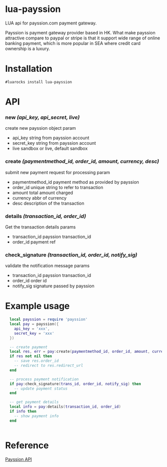 # lua-payssion
LUA api for payssion.com payment gateway. 

Payssion is payment gateway provider based in HK. What make payssion
attractive compare to paypal or stripe is that it support wide range of online banking payment, which is more popular
in SEA where credit card ownership is a luxury.

# Installation

    #luarocks install lua-payssion 

# API

### **new** _(api\_key, api\_secret, live)_
  create new payssion object
  param
  - api\_key string from payssion account
  - secret\_key string from payssion account
  - live sandbox or live, default sandbox


### **create** _(paymentmethod\_id, order\_id, amount, currency, desc)_
  submit new payment request for processing
  param
  - paymentmethod_id payment method as provided by payssion
  - order\_id unique string to refer to transaction
  - amount total amount charged
  - currency abbr of currency
  - desc description of the transaction


### **details** _(transaction\_id, order\_id)_
  Get the transaction details
  params
  - transaction_id payssion transaction\_id
  - order_id payment ref


### **check_signature** _(transaction\_id, order\_id, notify\_sig)_
  validate the notification message
  params
  - transaction\_id payssion transaction\_id
  - order\_id order id
  - notify\_sig signature passed by payssion


# Example usage

```lua
  local payssion = require 'payssion'
  local pay = payssion({
    api_key = 'xxx',
    secret_key = 'xxx'
  })

  -- create payment
  local res, err = pay:create(paymentmethod_id, order_id, amount, currency, desc)
  if res not nil then
    -- save res.order_id
    -- redirect to res.redirect_url
  end

  -- process payment notification
  if pay:check_signature(trans_id, order_id, notify_sig) then
    -- update payment status
  end

  -- get payment details
  local info = pay:details(transaction_id, order_id)
  if info then
    -- show payment info
  end
  
```

# Reference
[Payssion API](https://payssion.com/en/docs)
